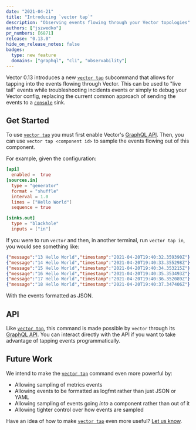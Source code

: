 ```yaml
---
date: "2021-04-21"
title: "Introducing `vector tap`"
description: "Observing events flowing through your Vector topologies"
authors: ["jszwedko"]
pr_numbers: [6871]
release: "0.13.0"
hide_on_release_notes: false
badges:
  type: new feature
  domains: ["graphql", "cli", "observability"]
---
```


Vector 0.13 introduces a new [`vector tap`][tap] subcommand that allows for
tapping into the events flowing through Vector. This can be used to "live tail"
events while troubleshooting incidents events or simply to debug your Vector
config, replacing the current common approach of sending the events to
a [`console`][console] sink.

## Get Started

To use [`vector tap`][tap] you must first enable Vector's [GraphQL API][api].
Then, you can use `vector tap <component id>` to sample the events flowing out
of this component.

For example, given the configuration:

```toml
[api]
  enabled =  true
[sources.in]
  type = "generator"
  format = "shuffle"
  interval = 1.0
  lines = ["Hello World"]
  sequence = true

[sinks.out]
  type = "blackhole"
  inputs = ["in"]
```

If you were to run `vector` and then, in another terminal, run `vector tap in`,
you would see something like:

```json
{"message":"13 Hello World","timestamp":"2021-04-20T19:40:32.359390Z"}
{"message":"14 Hello World","timestamp":"2021-04-20T19:40:33.355298Z"}
{"message":"15 Hello World","timestamp":"2021-04-20T19:40:34.353215Z"}
{"message":"16 Hello World","timestamp":"2021-04-20T19:40:35.353493Z"}
{"message":"17 Hello World","timestamp":"2021-04-20T19:40:36.352089Z"}
{"message":"18 Hello World","timestamp":"2021-04-20T19:40:37.347406Z"}
```

With the events formatted as JSON.

## API

Like [`vector top`][top], this command is made possible by `vector` through its
[GraphQL API][api]. You can interact directly with the API if you want to take
advantage of tapping events programmatically.

## Future Work

We intend to make the [`vector tap`][tap] command even more powerful by:

- Allowing sampling of metrics events
- Allowing events to be formatted as logfmt rather than just JSON or YAML
- Allowing sampling of events going _into_ a component rather than out of it
- Allowing tighter control over how events are sampled

Have an idea of how to make [`vector tap`][tap] even more useful? [Let us
know][community].

[api]: /docs/reference/api/
[community]: /community/
[console]: /docs/reference/configuration/sinks/console/
[top]: /docs/reference/cli/#top
[tap]: /docs/reference/cli/#tap
